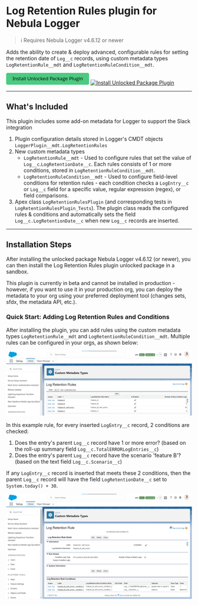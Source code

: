 # Log Retention Rules plugin for Nebula Logger

> :information_source: Requires Nebula Logger v4.6.12 or newer

Adds the ability to create & deploy advanced, configurable rules for setting the retention date of `Log__c` records, using custom metadata types `LogRetentionRule__mdt` and `LogRetentionRuleCondition__mdt`.

[![Install Unlocked Package Plugin](./content/btn-install-unlocked-package-plugin.png)](https://test.salesforce.com/packaging/installPackage.apexp?p0=zzzzzzzz)
[![Install Unlocked Package Plugin](./content/btn-install-unlocked-package-plugin-sandbox.png)](https://test.salesforce.com/packaging/installPackage.apexp?p0=zzzzzzzz)

---

## What's Included

This plugin includes some add-on metadata for Logger to support the Slack integration

1. Plugin configuration details stored in Logger's CMDT objects `LoggerPlugin__mdt.LogRetentionRules`
2. New custom metadata types
    - `LogRetentionRule__mdt` - Used to configure rules that set the value of `Log__c`.`LogRetentionDate__c`. Each rules consists of 1 or more conditions, stored in `LogRetentionRuleCondition__mdt`.
    - `LogRetentionRuleCondition__mdt` - Used to configure field-level conditions for retention rules - each condition checks a `LogEntry__c` or `Log__c` field for a specific value, regular expression (regex), or field comparisons.
3. Apex class `LogRetentionRulesPlugin` (and corresponding tests in `LogRetentionRulesPlugin_Tests`). The plugin class reads the configured rules & conditions and automatically sets the field `Log__c.LogRetentionDate__c` when new `Log__c` records are inserted.

---

## Installation Steps

After installing the unlocked package Nebula Logger v4.6.12 (or newer), you can then install the Log Retention Rules plugin unlocked package in a sandbox.

This plugin is currently in beta and cannot be installed in production - however, if you want to use it in your production org, you can deploy the metadata to your org using your preferred deployment tool (changes sets, sfdx, the metadata API, etc.).

### Quick Start: Adding Log Retention Rules and Conditions

After installing the plugin, you can add rules using the custom metadata types `LogRetentionRule__mdt` and `LogRetentionRuleCondition__mdt`. Multiple rules can be configured in your orgs, as shown below:

![Log Retention Rules plugin: Example Rule](./content/example-log-retention-rules-list-view.png)

In this example rule, for every inserted `LogEntry__c` record, 2 conditions are checked:

1. Does the entry's parent `Log__c` record have 1 or more error? (based on the roll-up summary field `Log__c.TotalERRORLogEntries__c`)
2. Does the entry's parent `Log__c` record have the scenario 'feature B'? (based on the text field `Log__c.Scenario__c`)

If any `LogEntry__c` record is inserted that meets these 2 conditions, then the parent `Log__c` record will have the field `LogRetentionDate__c` set to `System.today() + 30`.

![Log Retention Rules plugin: Example Rule](./content/example-log-retention-rule-with-conditions.png)
